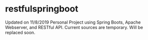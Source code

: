 # restfulspringboot

Updated on 11/8/2019
Personal Project using Spring Boots, Apache Webserver, and RESTful API.
Current sources are temporary. Will be replaced soon.
